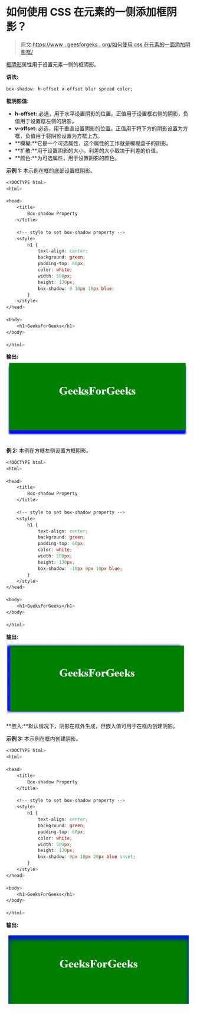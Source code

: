 # 如何使用 CSS 在元素的一侧添加框阴影？

> 原文:[https://www . geesforgeks . org/如何使用 css 在元素的一面添加阴影框/](https://www.geeksforgeeks.org/how-to-add-a-box-shadow-on-one-side-of-an-element-using-css/)

[框阴影](https://www.geeksforgeeks.org/css-box-shadow-property/)属性用于设置元素一侧的框阴影。

**语法:**

```css
box-shadow: h-offset v-offset blur spread color;
```

**框阴影值:**

*   **h-offset:** 必选，用于水平设置阴影的位置。正值用于设置框右侧的阴影，负值用于设置框左侧的阴影。
*   **v-offset:** 必选，用于垂直设置阴影的位置。正值用于将下方的阴影设置为方框，负值用于将阴影设置为方框上方。
*   **模糊:**它是一个可选属性，这个属性的工作就是模糊盒子的阴影。
*   **扩散:**用于设置阴影的大小。利差的大小取决于利差的价值。
*   **颜色:**为可选属性，用于设置阴影的颜色。

**示例 1:** 本示例在框的底部设置框阴影。

```css
<!DOCTYPE html> 
<html> 

<head> 
    <title> 
        Box-shadow Property
    </title> 

    <!-- style to set box-shadow property -->
    <style>
        h1 {
            text-align: center;
            background: green;
            padding-top: 60px;
            color: white;
            width: 500px;
            height: 130px;
            box-shadow: 0 10px 10px blue; 
        }
    </style>
</head>

<body> 
    <h1>GeeksForGeeks</h1> 
</body> 

</html>                    
```

**输出:**
![](img/8fdc26e7de3bbaa78cb75e98b7c98122.png)

**例 2:** 本例在方框左侧设置方框阴影。

```css
<!DOCTYPE html> 
<html> 

<head> 
    <title> 
        Box-shadow Property
    </title> 

    <!-- style to set box-shadow property -->
    <style>
        h1 {
            text-align: center;
            background: green;
            padding-top: 60px;
            color: white;
            width: 500px;
            height: 130px;
            box-shadow: -10px 0px 10px blue; 
        }
    </style>
</head>

<body> 
    <h1>GeeksForGeeks</h1> 
</body> 

</html>                    
```

**输出:**
![](img/7096b9097a9300f2d1817acfcedfd440.png)

**嵌入:**默认情况下，阴影在框外生成，但嵌入值可用于在框内创建阴影。

**示例 3:** 本示例在框内创建阴影。

```css
<!DOCTYPE html> 
<html> 

<head> 
    <title> 
        Box-shadow Property
    </title> 

    <!-- style to set box-shadow property -->
    <style>
        h1 {
            text-align: center;
            background: green;
            padding-top: 60px;
            color: white;
            width: 500px;
            height: 130px;
            box-shadow: 0px 10px 20px blue inset; 
        }
    </style>
</head>

<body> 
    <h1>GeeksForGeeks</h1> 
</body> 

</html>                    
```

**输出:**
![](img/098dcbf52a2516edb3f2f70ba774afe8.png)